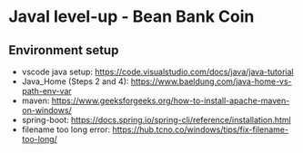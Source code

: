# Javal level-up - Bean Bank Coin 

## Environment setup
- vscode java setup: https://code.visualstudio.com/docs/java/java-tutorial
- Java_Home (Steps 2 and 4): https://www.baeldung.com/java-home-vs-path-env-var 
- maven: https://www.geeksforgeeks.org/how-to-install-apache-maven-on-windows/
- spring-boot: https://docs.spring.io/spring-cli/reference/installation.html
- filename too long error: https://hub.tcno.co/windows/tips/fix-filename-too-long/
